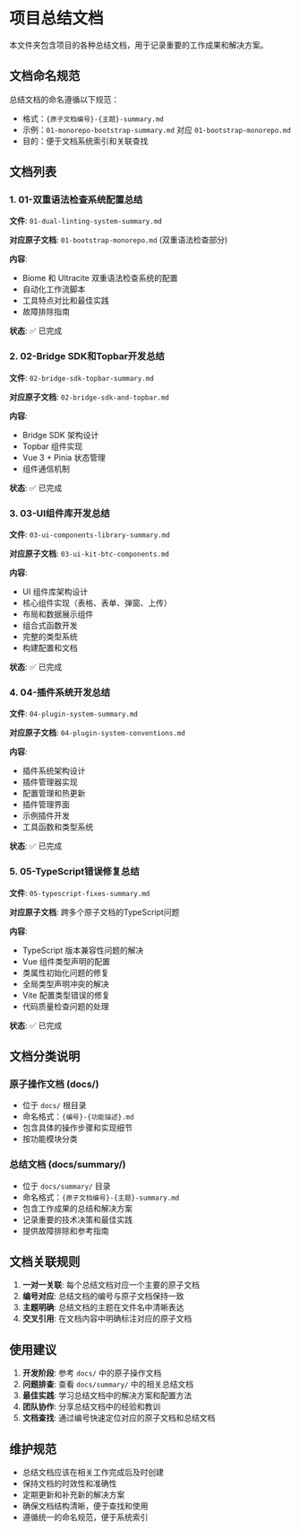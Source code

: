 # 项目总结文档

本文件夹包含项目的各种总结文档，用于记录重要的工作成果和解决方案。

## 文档命名规范

总结文档的命名遵循以下规范：
- 格式：`{原子文档编号}-{主题}-summary.md`
- 示例：`01-monorepo-bootstrap-summary.md` 对应 `01-bootstrap-monorepo.md`
- 目的：便于文档系统索引和关联查找

## 文档列表

### 1. 01-双重语法检查系统配置总结
**文件**: `01-dual-linting-system-summary.md`

**对应原子文档**: `01-bootstrap-monorepo.md` (双重语法检查部分)

**内容**: 
- Biome 和 Ultracite 双重语法检查系统的配置
- 自动化工作流脚本
- 工具特点对比和最佳实践
- 故障排除指南

**状态**: ✅ 已完成

### 2. 02-Bridge SDK和Topbar开发总结
**文件**: `02-bridge-sdk-topbar-summary.md`

**对应原子文档**: `02-bridge-sdk-and-topbar.md`

**内容**:
- Bridge SDK 架构设计
- Topbar 组件实现
- Vue 3 + Pinia 状态管理
- 组件通信机制

**状态**: ✅ 已完成

### 3. 03-UI组件库开发总结
**文件**: `03-ui-components-library-summary.md`

**对应原子文档**: `03-ui-kit-btc-components.md`

**内容**:
- UI 组件库架构设计
- 核心组件实现（表格、表单、弹窗、上传）
- 布局和数据展示组件
- 组合式函数开发
- 完整的类型系统
- 构建配置和文档

**状态**: ✅ 已完成

### 4. 04-插件系统开发总结
**文件**: `04-plugin-system-summary.md`

**对应原子文档**: `04-plugin-system-conventions.md`

**内容**:
- 插件系统架构设计
- 插件管理器实现
- 配置管理和热更新
- 插件管理界面
- 示例插件开发
- 工具函数和类型系统

**状态**: ✅ 已完成

### 5. 05-TypeScript错误修复总结
**文件**: `05-typescript-fixes-summary.md`

**对应原子文档**: 跨多个原子文档的TypeScript问题

**内容**:
- TypeScript 版本兼容性问题的解决
- Vue 组件类型声明的配置
- 类属性初始化问题的修复
- 全局类型声明冲突的解决
- Vite 配置类型错误的修复
- 代码质量检查问题的处理

**状态**: ✅ 已完成

## 文档分类说明

### 原子操作文档 (docs/)
- 位于 `docs/` 根目录
- 命名格式：`{编号}-{功能描述}.md`
- 包含具体的操作步骤和实现细节
- 按功能模块分类

### 总结文档 (docs/summary/)
- 位于 `docs/summary/` 目录
- 命名格式：`{原子文档编号}-{主题}-summary.md`
- 包含工作成果的总结和解决方案
- 记录重要的技术决策和最佳实践
- 提供故障排除和参考指南

## 文档关联规则

1. **一对一关联**: 每个总结文档对应一个主要的原子文档
2. **编号对应**: 总结文档的编号与原子文档保持一致
3. **主题明确**: 总结文档的主题在文件名中清晰表达
4. **交叉引用**: 在文档内容中明确标注对应的原子文档

## 使用建议

1. **开发阶段**: 参考 `docs/` 中的原子操作文档
2. **问题排查**: 查看 `docs/summary/` 中的相关总结文档
3. **最佳实践**: 学习总结文档中的解决方案和配置方法
4. **团队协作**: 分享总结文档中的经验和教训
5. **文档查找**: 通过编号快速定位对应的原子文档和总结文档

## 维护规范

- 总结文档应该在相关工作完成后及时创建
- 保持文档的时效性和准确性
- 定期更新和补充新的解决方案
- 确保文档结构清晰，便于查找和使用
- 遵循统一的命名规范，便于系统索引
